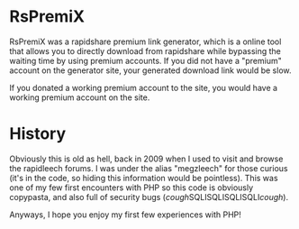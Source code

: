 # RsPremiX
RsPremiX was a rapidshare premium link generator, which is a online tool that allows you to directly download from rapidshare while bypassing the waiting time by using premium accounts.  If you did not have a "premium" account on the generator site, your generated download link would be slow.

If you donated a working premium account to the site, you would have a working premium account on the site.

# History

Obviously this is old as hell, back in 2009 when I used to visit and browse the rapidleech forums.  I was under the alias "megzleech" for those curious (it's in the code, so hiding this information would be pointless).  This was one of my few first encounters with PHP so this code is obviously copypasta, and also full of security bugs (*cough*SQLISQLISQLISQLI*cough*).

Anyways, I hope you enjoy my first few experiences with PHP!
